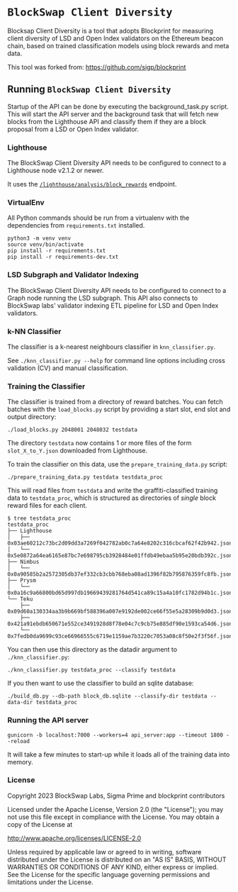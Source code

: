 # `BlockSwap Client Diversity`

Blocksap Client Diversity is a tool that adopts Blockprint for measuring client diversity of LSD and Open Index validators on the Ethereum beacon chain, based on trained classification models using block rewards and meta data.

This tool was forked from: https://github.com/sigp/blockprint

## Running `BlockSwap Client Diversity`

Startup of the API can be done by executing the background_task.py script. This will start the API server and the background task that will fetch new blocks from the Lighthouse API and classify them if they are a block proposal from a LSD or Open Index validator.

### Lighthouse

The BlockSwap Client Diversity API needs to be configured to connect to a Lighthouse node v2.1.2 or newer.

It uses the [`/lighthouse/analysis/block_rewards`][block_rewards_endpoint] endpoint.

[block_rewards_endpoint]: https://lighthouse-book.sigmaprime.io/api-lighthouse.html

### VirtualEnv

All Python commands should be run from a virtualenv with the dependencies from `requirements.txt`
installed.

```
python3 -m venv venv
source venv/bin/activate
pip install -r requirements.txt
pip install -r requirements-dev.txt
```

### LSD Subgraph and Validator Indexing

The BlockSwap Client Diversity API needs to be configured to connect to a Graph node running the LSD subgraph.
This API also connects to BlockSwap labs' validator indexing ETL pipeline for LSD and Open Index validators.

### k-NN Classifier

The classifier is a k-nearest neighbours classifier in `knn_classifier.py`.

See `./knn_classifier.py --help` for command line options including cross
validation (CV) and manual classification.

### Training the Classifier

The classifier is trained from a directory of reward batches. You can fetch batches with the
`load_blocks.py` script by providing a start slot, end slot and output directory:

```
./load_blocks.py 2048001 2048032 testdata
```

The directory `testdata` now contains 1 or more files of the form `slot_X_to_Y.json` downloaded
from Lighthouse.

To train the classifier on this data, use the `prepare_training_data.py` script:

```
./prepare_training_data.py testdata testdata_proc
```

This will read files from `testdata` and write the graffiti-classified training data to
`testdata_proc`, which is structured as directories of _single_ block reward files for each
client.

```
$ tree testdata_proc
testdata_proc
├── Lighthouse
│   ├── 0x03ae60212c73bc2d09dd3a7269f042782ab0c7a64e8202c316cbcaf62f42b942.json
│   └── 0x5e0872a64ea6165e87bc7e698795cb3928484e01ffdb49ebaa5b95e20bdb392c.json
├── Nimbus
│   └── 0x0a90585b2a2572305db37ef332cb3cbb768eba08ad1396f82b795876359fc8fb.json
├── Prysm
│   └── 0x0a16c9a66800bd65d997db19669439281764d541ca89c15a4a10fc1782d94b1c.json
└── Teku
    ├── 0x09d60a130334aa3b9b669bf588396a007e9192de002ce66f55e5a28309b9d0d3.json
    ├── 0x421a91ebdb650671e552ce3491928d8f78e04c7c9cb75e885df90e1593ca54d6.json
    └── 0x7fedb0da9699c93ce66966555c6719e1159ae7b3220c7053a08c8f50e2f3f56f.json
```

You can then use this directory as the datadir argument to `./knn_classifier.py`:

```
./knn_classifier.py testdata_proc --classify testdata
```

If you then want to use the classifier to build an sqlite database:

```
./build_db.py --db-path block_db.sqlite --classify-dir testdata --data-dir testdata_proc
```


### Running the API server

```
gunicorn -b localhost:7000 --workers=4 api_server:app --timeout 1800 --reload
```

It will take a few minutes to start-up while it loads all of the training data into memory.

### License

Copyright 2023 BlockSwap Labs, Sigma Prime and blockprint contributors

Licensed under the Apache License, Version 2.0 (the "License");
you may not use this file except in compliance with the License.
You may obtain a copy of the License at

http://www.apache.org/licenses/LICENSE-2.0

Unless required by applicable law or agreed to in writing, software
distributed under the License is distributed on an "AS IS" BASIS,
WITHOUT WARRANTIES OR CONDITIONS OF ANY KIND, either express or implied.
See the License for the specific language governing permissions and
limitations under the License.
